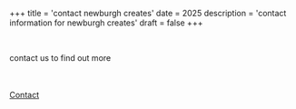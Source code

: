 +++
title = 'contact newburgh creates'
date = 2025
description = 'contact information for newburgh creates'
draft = false
+++

<br>

<p class='txt-center'>contact us to find out more</p> 

<br>
<br>

<div>
    <a 
      href="mailto:info@newburghcreates.com"
      class="btn btn-center"
    >
      Contact
    </a>
</div>

<br>
<br>

